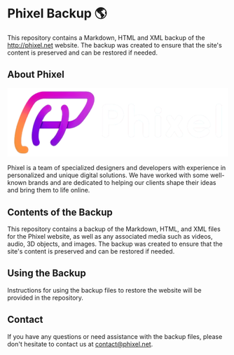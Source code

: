# Phixel Backup 🌎

This repository contains a Markdown, HTML and XML backup of the http://phixel.net website. The backup was created to ensure that the site's content is preserved and can be restored if needed.

## About Phixel

<img src="Page/phixel/media/e05d2133/logo-h.png">

Phixel is a team of specialized designers and developers with experience in personalized and unique digital solutions. We have worked with some well-known brands and are dedicated to helping our clients shape their ideas and bring them to life online.

## Contents of the Backup

This repository contains a backup of the Markdown, HTML, and XML files for the Phixel website, as well as any associated media such as videos, audio, 3D objects, and images. The backup was created to ensure that the site's content is preserved and can be restored if needed. 

## Using the Backup

Instructions for using the backup files to restore the website will be provided in the repository.

## Contact

If you have any questions or need assistance with the backup files, please don't hesitate to contact us at [contact@phixel.net](contact@phixel.net).

